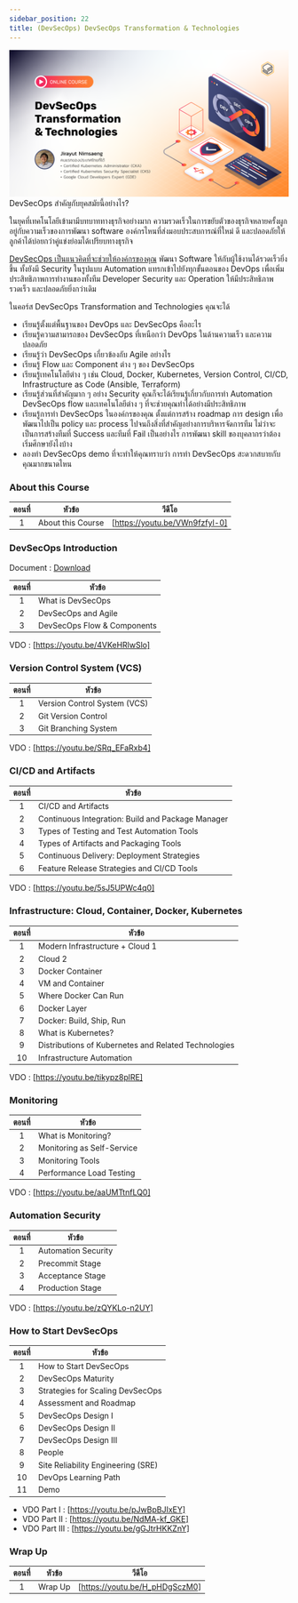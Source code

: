 ```yaml
---
sidebar_position: 22
title: (DevSecOps) DevSecOps Transformation & Technologies
---
```


![Cover](./img/cover_devsecops.png)
DevSecOps สำคัญกับยุคสมัยนี้อย่างไร?

ในยุคที่เทคโนโลยีเข้ามามีบทบาททางธุรกิจอย่างมาก ความรวดเร็วในการขยับตัวของธุรกิจหลายครั้งผูกอยู่กับความเร็วของการพัฒนา software องค์กรไหนที่ส่งมอบประสบการณ์ที่ใหม่ ดี และปลอดภัยให้ลูกค้าได้บ่อยกว่าคู่แข่งย่อมได้เปรียบทางธุรกิจ

[DevSecOps เป็นแนวคิดที่จะช่วยให้องค์กรของคุณ](https://blog.skooldio.com/what-is-devsecops/) พัฒนา Software ให้กับผู้ใช้งานได้รวดเร็วยิ่งขึ้น ทั้งยังมี Security ในรูปแบบ Automation แทรกเข้าไปยังทุกขั้นตอนของ DevOps เพื่อเพิ่มประสิทธิภาพการทำงานของทั้งทีม Developer Security และ Operation ให้มีประสิทธิภาพ รวดเร็ว และปลอดภัยยิ่งกว่าเดิม

ในคอร์ส DevSecOps Transformation and Technologies คุณจะได้

- เรียนรู้ตั้งแต่พื้นฐานของ DevOps และ DevSecOps คืออะไร
- เรียนรู้ความสามารถของ DevSecOps ที่เหนือกว่า DevOps ในด้านความเร็ว และความปลอดภัย
- เรียนรู้ว่า DevSecOps เกี่ยวข้องกับ Agile อย่างไร
- เรียนรู้ Flow และ Component ต่าง ๆ ของ DevSecOps
- เรียนรู้เทคโนโลยีต่าง ๆ เช่น Cloud, Docker, Kubernetes, Version Control, CI/CD, Infrastructure as Code (Ansible, Terraform)
- เรียนรู้ส่วนที่สำคัญมาก ๆ อย่าง Security คุณก็จะได้เรียนรู้เกี่ยวกับการทำ Automation DevSecOps flow และเทคโนโลยีต่าง ๆ ที่จะช่วยคุณทำได้อย่างมีประสิทธิภาพ
- เรียนรู้การทำ DevSecOps ในองค์กรของคุณ ตั้งแต่การสร้าง roadmap การ design เพื่อพัฒนาไปเป็น policy และ process ไปจนถึงสิ่งที่สำคัญอย่างการบริหารจัดการทีม ไม่ว่าจะเป็นการสร้างทีมที่ Success และทีมที่ Fail เป็นอย่างไร การพัฒนา skill ของบุคลากรว่าต้องเริ่มศึกษายังไงบ้าง
- ลองทำ DevSecOps demo ที่จะทำให้คุณทราบว่า การทำ DevSecOps สะดวกสบายกับคุณมากขนาดไหน

### About this Course

| ตอนที่ | หัวข้อ            |             วีดีโอ             |
| :----: | ----------------- | :----------------------------: |
|   1    | About this Course | [https://youtu.be/VWn9fzfyl-0] |

### DevSecOps Introduction

Document : [Download](./Document/devsecops_devsecops/devsecops.pdf)

| ตอนที่ | หัวข้อ                      |
| :----: | --------------------------- |
|   1    | What is DevSecOps           |
|   2    | DevSecOps and Agile         |
|   3    | DevSecOps Flow & Components |

VDO : [https://youtu.be/4VKeHRlwSlo]

### Version Control System (VCS)

| ตอนที่ | หัวข้อ                       |
| :----: | ---------------------------- |
|   1    | Version Control System (VCS) |
|   2    | Git Version Control          |
|   3    | Git Branching System         |

VDO : [https://youtu.be/SRq_EFaRxb4]

### CI/CD and Artifacts

| ตอนที่ | หัวข้อ                                            |
| :----: | ------------------------------------------------- |
|   1    | CI/CD and Artifacts                               |
|   2    | Continuous Integration: Build and Package Manager |
|   3    | Types of Testing and Test Automation Tools        |
|   4    | Types of Artifacts and Packaging Tools            |
|   5    | Continuous Delivery: Deployment Strategies        |
|   6    | Feature Release Strategies and CI/CD Tools        |

VDO : [https://youtu.be/5sJ5UPWc4q0]

### Infrastructure: Cloud, Container, Docker, Kubernetes

| ตอนที่ | หัวข้อ                                               |
| :----: | ---------------------------------------------------- |
|   1    | Modern Infrastructure + Cloud 1                      |
|   2    | Cloud 2                                              |
|   3    | Docker Container                                     |
|   4    | VM and Container                                     |
|   5    | Where Docker Can Run                                 |
|   6    | Docker Layer                                         |
|   7    | Docker: Build, Ship, Run                             |
|   8    | What is Kubernetes?                                  |
|   9    | Distributions of Kubernetes and Related Technologies |
|   10   | Infrastructure Automation                            |

VDO : [https://youtu.be/tikypz8plRE]

### Monitoring

| ตอนที่ | หัวข้อ                     |
| :----: | -------------------------- |
|   1    | What is Monitoring?        |
|   2    | Monitoring as Self-Service |
|   3    | Monitoring Tools           |
|   4    | Performance Load Testing   |

VDO : [https://youtu.be/aaUMTtnfLQ0]

### Automation Security

| ตอนที่ | หัวข้อ              |
| :----: | ------------------- |
|   1    | Automation Security |
|   2    | Precommit Stage     |
|   3    | Acceptance Stage    |
|   4    | Production Stage    |

VDO : [https://youtu.be/zQYKLo-n2UY]

### How to Start DevSecOps

| ตอนที่ | หัวข้อ                             |
| :----: | ---------------------------------- |
|   1    | How to Start DevSecOps             |
|   2    | DevSecOps Maturity                 |
|   3    | Strategies for Scaling DevSecOps   |
|   4    | Assessment and Roadmap             |
|   5    | DevSecOps Design I                 |
|   6    | DevSecOps Design II                |
|   7    | DevSecOps Design III               |
|   8    | People                             |
|   9    | Site Reliability Engineering (SRE) |
|   10   | DevOps Learning Path               |
|   11   | Demo                               |

- VDO Part I : [https://youtu.be/pJwBpBJIxEY]
- VDO Part II : [https://youtu.be/NdMA-kf_GKE]
- VDO Part III : [https://youtu.be/gGJtrHKKZnY]

### Wrap Up

| ตอนที่ | หัวข้อ  |             วีดีโอ             |
| :----: | ------- | :----------------------------: |
|   1    | Wrap Up | [https://youtu.be/H_pHDgSczM0] |
